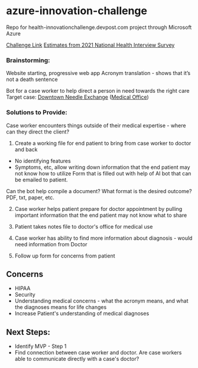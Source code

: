 # azure-innovation-challenge
Repo for health-innovationchallenge.devpost.com project through Microsoft Azure

[Challenge Link](https://clients.mindbodyonline.com/classic/mainclass?studioid=6441&tg=&vt=&lvl=&stype=&view=&trn=0&page=&catid=&prodid=&date=11%2f3%2f2022&classid=0&prodGroupId=&sSU=&optForwardingLink=&qParam=&justloggedin=&nLgIn=&pMode=0&loc=1)
[Estimates from 2021 National Health Interview Survey](https://www.cdc.gov/nchs/data/nhis/earlyrelease/earlyrelease202204.pdf)


### Brainstorming:
Website starting, progressive web app
Acronym translation - shows that it’s not a death sentence 


Bot for a case worker to help direct a person in need towards the right care
Target case: [Downtown Needle Exchange](https://www.google.com/maps/place/Downtown+Needle+Exchange/@47.6147226,-122.3433921,18.1z/data=!4m9!1m2!2m1!1sthe+needle+exchange!3m5!1s0x5490154c742583c7:0x61a72169b6eee79e!8m2!3d47.6145878!4d-122.3421586!15sChN0aGUgbmVlZGxlIGV4Y2hhbmdlWhUiE3RoZSBuZWVkbGUgZXhjaGFuZ2WSAQ5tZWRpY2FsX2NsaW5pY5oBI0NoWkRTVWhOTUc5blMwVkpRMEZuU1VOVmQwNXRabGwzRUFF4AEA) ([Medical Office](https://kingcounty.gov/depts/health.aspx))

### Solutions to Provide:
Case worker encounters things outside of their medical expertise - where can they direct the client?
1. Create a working file for end patient to bring from case worker to doctor and back
- No identifying features
- Symptoms, etc, allow writing down information that the end patient may not know how to utilize
Form that is filled out with help of AI bot that can be emailed to patient.

Can the bot help compile a document?
What format is the desired outcome? PDF, txt, paper, etc.

2. Case worker helps patient prepare for doctor appointment by pulling important information that the end patient may not know what to share

3. Patient takes notes file to doctor's office for medical use

4. Case worker has ability to find more information about diagnosis - would need information from Doctor 
5. Follow up form for concerns from patient

## Concerns
- HIPAA
- Security
- Understanding medical concerns - what the acronym means, and what the diagnoses means for life changes
- Increase Patient's understanding of medical diagnoses


## Next Steps:
- Identify MVP - Step 1
- Find connection between case worker and doctor. Are case workers able to communicate directly with a case's doctor?

